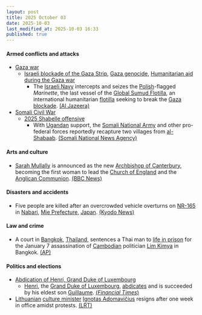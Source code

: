 ```yaml
---
layout: post
title: 2025 October 03
date: 2025-10-03
last_modified_at: 2025-10-03 16:33
published: true
---
```



#### Armed conflicts and attacks

* [Gaza war](https://en.wikipedia.org/wiki/Gaza_war "Gaza war")
  * [Israeli blockade of the Gaza Strip](https://en.wikipedia.org/wiki/Israeli_blockade_of_the_Gaza_Strip_%282023%E2%80%93present%29 "Israeli blockade of the Gaza Strip (2023–present)"), [Gaza genocide](https://en.wikipedia.org/wiki/Gaza_genocide "Gaza genocide"), [Humanitarian aid during the Gaza war](https://en.wikipedia.org/wiki/Humanitarian_aid_during_the_Gaza_war "Humanitarian aid during the Gaza war")
    * The [Israeli Navy](https://en.wikipedia.org/wiki/Israeli_Navy "Israeli Navy") intercepts and seizes the [Polish](https://en.wikipedia.org/wiki/Poland "Poland")-flagged *Marinette*, the last vessel of the [Global Sumud Flotilla](https://en.wikipedia.org/wiki/Global_Sumud_Flotilla "Global Sumud Flotilla"), an international humanitarian [flotilla](https://en.wikipedia.org/wiki/Flotilla "Flotilla") seeking to break the [Gaza blockade](https://en.wikipedia.org/wiki/Gaza_blockade "Gaza blockade"). [(Al Jazeera)](https://www.aljazeera.com/news/2025/10/3/israel-dismantles-gaza-humanitarian-flotilla-but-one-boat-sails)
* [Somali Civil War](https://en.wikipedia.org/wiki/Somali_Civil_War "Somali Civil War")
  * [2025 Shabelle offensive](https://en.wikipedia.org/wiki/2025_Shabelle_offensive "2025 Shabelle offensive")
    * With [Ugandan](https://en.wikipedia.org/wiki/Uganda "Uganda") support, the [Somali National Army](https://en.wikipedia.org/wiki/Somali_National_Army "Somali National Army") and other pro-federal forces reportedly recapture two villages from [al-Shabaab](https://en.wikipedia.org/wiki/Al-Shabaab_%28militant_group%29 "Al-Shabaab (militant group)"). [(Somali National News Agency)](https://sonna.so/en/somali-national-army-aussom-forces-liberate-two-villages-in-lower-shabelle/)

#### Arts and culture

* [Sarah Mullally](https://en.wikipedia.org/wiki/Sarah_Mullally "Sarah Mullally") is announced as the new [Archbishop of Canterbury](https://en.wikipedia.org/wiki/Archbishop_of_Canterbury "Archbishop of Canterbury"), becoming the first woman to lead the [Church of England](https://en.wikipedia.org/wiki/Church_of_England "Church of England") and the [Anglican Communion](https://en.wikipedia.org/wiki/Anglican_Communion "Anglican Communion"). [(BBC News)](https://www.bbc.co.uk/news/live/c0r0201jgdlt)

#### Disasters and accidents

* Five people are killed after an overcrowded vehicle overturns on [NR-165](https://en.wikipedia.org/wiki/Japan_National_Route_165 "Japan National Route 165") in [Nabari](https://en.wikipedia.org/wiki/Nabari "Nabari"), [Mie Prefecture](https://en.wikipedia.org/wiki/Mie_Prefecture "Mie Prefecture"), [Japan](https://en.wikipedia.org/wiki/Japan "Japan"). [(Kyodo News)](https://english.kyodonews.net/articles/-/62079)

#### Law and crime

* A court in [Bangkok](https://en.wikipedia.org/wiki/Bangkok "Bangkok"), [Thailand](https://en.wikipedia.org/wiki/Thailand "Thailand"), sentences a Thai man to [life in prison](https://en.wikipedia.org/wiki/Life_in_prison "Life in prison") for the January 7 assassination of [Cambodian](https://en.wikipedia.org/wiki/Cambodia "Cambodia") politician [Lim Kimya](https://en.wikipedia.org/wiki/Lim_Kimya "Lim Kimya") in Bangkok. [(AP)](https://apnews.com/article/thailand-cambodia-opposition-politician-killing-017f88adea30e786cfc73f941f74fb3b)

#### Politics and elections

* [Abdication of Henri, Grand Duke of Luxembourg](https://en.wikipedia.org/wiki/Abdication_of_Henri%2C_Grand_Duke_of_Luxembourg "Abdication of Henri, Grand Duke of Luxembourg")
  * [Henri](https://en.wikipedia.org/wiki/Henri%2C_Grand_Duke_of_Luxembourg "Henri, Grand Duke of Luxembourg"), the [Grand Duke of Luxembourg](https://en.wikipedia.org/wiki/Grand_Duke_of_Luxembourg "Grand Duke of Luxembourg"), [abdicates](https://en.wikipedia.org/wiki/Abdication "Abdication") and is succeeded by his eldest son [Guillaume](https://en.wikipedia.org/wiki/Guillaume%2C_Grand_Duke_of_Luxembourg "Guillaume, Grand Duke of Luxembourg"). [(*Financial Times*)](https://www.ft.com/content/b4c9e21f-1beb-41ce-ad04-007c40f67728)
* [Lithuanian](https://en.wikipedia.org/wiki/Lithuania "Lithuania") [culture minister](https://en.wikipedia.org/wiki/Ministry_of_Culture_%28Lithuania%29 "Ministry of Culture (Lithuania)") [Ignotas Adomavičius](https://en.wikipedia.org/wiki/Ignotas_Adomavi%C4%8Dius "Ignotas Adomavičius") resigns after one week in office amidst protests. [(LRT)](https://www.lrt.lt/en/news-in-english/19/2700570/lithuanian-culture-minister-resigns-after-one-week-in-office-amid-backlash)
